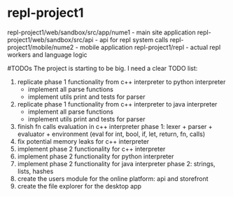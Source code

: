 # repl-project1

repl-project1/web/sandbox/src/app/nume1 - main site application
repl-project1/web/sandbox/src/api - api for repl system calls
repl-project1/mobile/nume2 - mobile application
repl-project1/repl - actual repl workers and language logic


#TODOs
The project is starting to be big. I need a clear TODO list:

1. replicate phase 1 functionality from c++ interpreter to python interpreter
   - implement all parse functions
   - implement utils print and tests for parser
2. replicate phase 1 functionality from c++ interpreter to java interpreter
   - implement all parse functions
   - implement utils print and tests for parser
3. finish fn calls evaluation in c++ interpreter
phase 1: lexer + parser + evaluator + environment (eval for int, bool, if, let, return, fn, calls)
4. fix potential memory leaks for c++ interpreter
5. implement phase 2 functionality for c++ interpreter
6. implement phase 2 functionality for python interpreter
7. implement phase 2 functionality for java interpreter
phase 2: strings, lists, hashes
8. create the users module for the online platform: api and storefront
9. create the file explorer for the desktop app